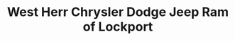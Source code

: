 ---
title: "West Herr Chrysler Dodge Jeep Ram of Lockport"
url: /lockport/west-herr-chrysler-dodge-jeep-ram-of-lockport/
shop: car
---